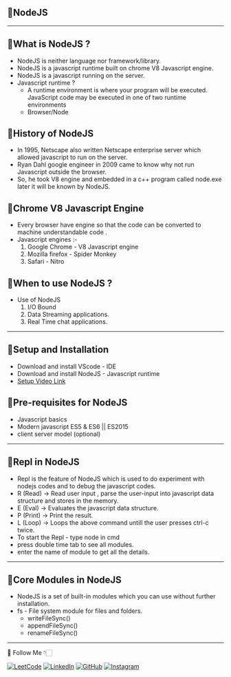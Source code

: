 ## 🚀NodeJS

<hr style="border-color:#FF4500;">

## 🚀What is NodeJS ?

- NodeJS is neither language nor framework/library.
- NodeJS is a javascript runtime built on chrome V8 Javascript engine.
- NodeJS is a javascript running on the server.
- Javascript runtime ?
  - A runtime environment is where your program will be executed. JavaScript code may be executed in one of two runtime environments
  - Browser/Node

## 🚀History of NodeJS

- In 1995, Netscape also written Netscape enterprise server which allowed javascript to run on the server.
- Ryan Dahl google engineer in 2009 came to know why not run Javascript outside the browser.
- So, he took V8 engine and embedded in a c++ program called node.exe later it will be known by NodeJS.

## 🚀Chrome V8 Javascript Engine

- Every browser have engine so that the code can be converted to machine understandable code .
- Javascript engines :-
  1. Google Chrome - V8 Javascript engine
  2. Mozilla firefox - Spider Monkey
  3. Safari - Nitro

## 🚀When to use NodeJS ?

- Use of NodeJS
  1. I/O Bound
  2. Data Streaming applications.
  3. Real Time chat applications.

<hr style="border-color:#FF4500;">

## 🚀Setup and Installation

- Download and install VScode - IDE
- Download and install NodeJS - Javascript runtime
- [Setup Video Link](https://youtu.be/mIW_8dMQaUk)

## 🚀Pre-requisites for NodeJS

- Javascript basics
- Modern javascript ES5 & ES6 || ES2015
- client server model (optional)

<hr style="border-color:#FF4500;">

## 🚀Repl in NodeJS

- Repl is the feature of NodeJS which is used to do experiment with nodejs codes and to debug the javascript codes.
- R (Read) -> Read user input , parse the user-input into javascript data structure and stores in the memory.
- E (Eval) -> Evaluates the javascript data structure.
- P (Print) -> Print the result.
- L (Loop) -> Loops the above command untill the user presses ctrl-c twice.
- To start the Repl - type node in cmd
- press double time tab to see all modules.
- enter the name of module to get all the details.

<hr style="border-color:#FF4500;">

## 🚀Core Modules in NodeJS

- NodeJS is a set of built-in modules which you can use without further installation.
- fs - File system module for files and folders.
  - writeFileSync()
  - appendFileSync()
  - renameFileSync()



<hr style="border-color:#FF4500;"> 
 🔗 Follow Me 👇🏻

[![LeetCode](https://img.shields.io/badge/LEETCODE-000000?style=for-the-badge&logo=LeetCode&logoColor=#d16c06)](https://leetcode.com/Amul-Sharma/)
[![LinkedIn](https://img.shields.io/badge/linkedin-%230077B5.svg?style=for-the-badge&logo=linkedin&logoColor=white)](https://www.linkedin.com/in/amulsharma12/)
[![GitHub](https://img.shields.io/badge/github-%23121011.svg?style=for-the-badge&logo=github&logoColor=white)](https://github.com/AmulSharma12)
[![Instagram](https://img.shields.io/badge/Instagram-%23E4405F.svg?style=for-the-badge&logo=Instagram&logoColor=white)](https://www.instagram.com/amul_op____/)
